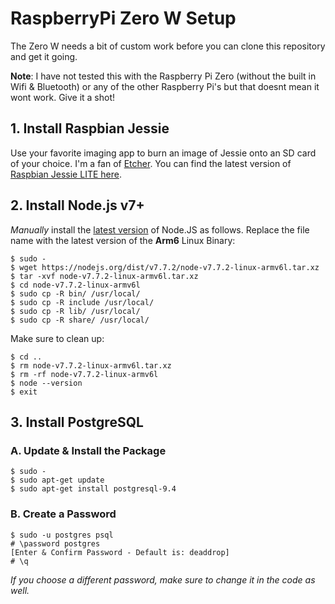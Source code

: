 # RaspberryPi Zero W Setup
The Zero W needs a bit of custom work before you can clone this repository and get it going. 

**Note**: I have not tested this with the Raspberry Pi Zero (without the built in Wifi & Bluetooth) or any of the other Raspberry Pi's but that doesnt mean it wont work. Give it a shot!

## 1. Install Raspbian Jessie
Use your favorite imaging app to burn an image of Jessie onto an SD card of your choice. I'm a fan of [Etcher](https://etcher.io). You can find the latest version of [Raspbian Jessie LITE here](https://www.raspberrypi.org/downloads/raspbian/).

## 2. Install Node.js v7+
*Manually* install the [latest version](https://nodejs.org/en/download/current/) of Node.JS as follows. Replace the file name with the latest version of the __**Arm6**__ Linux Binary:
```
$ sudo -
$ wget https://nodejs.org/dist/v7.7.2/node-v7.7.2-linux-armv6l.tar.xz
$ tar -xvf node-v7.7.2-linux-armv6l.tar.xz
$ cd node-v7.7.2-linux-armv6l
$ sudo cp -R bin/ /usr/local/
$ sudo cp -R include /usr/local/
$ sudo cp -R lib/ /usr/local/
$ sudo cp -R share/ /usr/local/
```
Make sure to clean up:
```
$ cd ..
$ rm node-v7.7.2-linux-armv6l.tar.xz
$ rm -rf node-v7.7.2-linux-armv6l
$ node --version
$ exit
```
## 3. Install PostgreSQL
### A. Update & Install the Package
```
$ sudo -
$ sudo apt-get update
$ sudo apt-get install postgresql-9.4
```
### B. Create a Password
```
$ sudo -u postgres psql
# \password postgres
[Enter & Confirm Password - Default is: deaddrop]
# \q
```
*If you choose a different password, make sure to change it in the code as well.*
